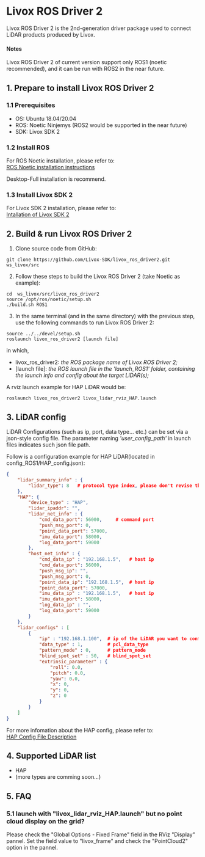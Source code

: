 # Livox ROS Driver 2

Livox ROS Driver 2 is the 2nd-generation driver package used to connect LiDAR products produced by Livox.

#### **Notes**
Livox ROS Driver 2 of current version support only ROS1 (noetic recommended), and it can be run with ROS2 in the near future.

## 1. Prepare to install Livox ROS Driver 2
### 1.1 Prerequisites
* OS: Ubuntu 18.04/20.04
* ROS: Noetic Ninjemys (ROS2 would be supported in the near future)
* SDK: Livox SDK 2

### 1.2 Install ROS
For ROS Noetic installation, please refer to:  
[ROS Noetic installation instructions](https://wiki.ros.org/noetic/Installation)  

Desktop-Full installation is recommend.


### 1.3 Install Livox SDK 2
For Livox SDK 2 installation, please refer to:  
[Intallation of Livox SDK 2](https://github.com/Livox-SDK/Livox-SDK2/blob/master/README.md#21-installation)


## 2. Build & run Livox ROS Driver 2
1. Clone source code from GitHub:  
```shell
git clone https://github.com/Livox-SDK/livox_ros_driver2.git ws_livox/src
```
2. Follow these steps to build the Livox ROS Driver 2 (take Noetic as example):  
```shell
cd  ws_livox/src/livox_ros_driver2
source /opt/ros/noetic/setup.sh
./build.sh ROS1
```
3. In the same terminal (and in the same directory) with the previous step, use the following commands to run Livox ROS Driver 2:  
```shell
source ../../devel/setup.sh
roslaunch livox_ros_driver2 [launch file]
```
in which,
* livox_ros_driver2: *the ROS package name of Livox ROS Driver 2;*
* [launch file]: *the ROS launch file in the 'launch_ROS1' folder, containing the launch info and config about the target LiDAR(s);*

A rviz launch example for HAP LiDAR would be:  
```shell
roslaunch livox_ros_driver2 livox_lidar_rviz_HAP.launch
```

## 3. LiDAR config
LiDAR Configurations (such as ip, port, data type... etc.) can be set via a json-style config file. The parameter naming *'user_config_path'* in launch files indicates such json file path.

Follow is a configuration example for HAP LiDAR(located in config_ROS1/HAP_config.json):
```json
{
	"lidar_summary_info" : {
		"lidar_type": 8   # protocol type index, please don't revise this value
	},
	"HAP": {
		"device_type" : "HAP",
		"lidar_ipaddr": "",
		"lidar_net_info" : {
			"cmd_data_port": 56000,     # command port
			"push_msg_port": 0,
			"point_data_port": 57000,
			"imu_data_port": 58000,
			"log_data_port": 59000
		},
		"host_net_info" : {
			"cmd_data_ip" : "192.168.1.5",   # host ip
			"cmd_data_port": 56000,
			"push_msg_ip": "",
			"push_msg_port": 0,
			"point_data_ip": "192.168.1.5",  # host ip
			"point_data_port": 57000,
			"imu_data_ip" : "192.168.1.5",   # host ip
			"imu_data_port": 58000,
			"log_data_ip" : "",
			"log_data_port": 59000
		}
	},
	"lidar_configs" : [
		{
			"ip" : "192.168.1.100",  # ip of the LiDAR you want to config
			"data_type" : 1,         # pcl_data_type
			"pattern_mode" : 0,      # pattern_mode
			"blind_spot_set" : 50,   # blind_spot_set
			"extrinsic_parameter" : {
				"roll": 0.0,
				"pitch": 0.0,
				"yaw": 0.0,
				"x": 0,
				"y": 0,
				"z": 0
			}
		}
	]
}

```

For more infomation about the HAP config, please refer to:  
[HAP Config File Description](https://github.com/Livox-SDK/Livox-SDK2/wiki/hap-config-file-description)


## 4. Supported LiDAR list
* HAP
* (more types are comming soon...)  


## 5. FAQ
### 5.1 launch with "livox_lidar_rviz_HAP.launch" but no point cloud display on the grid?
Please check the "Global Options - Fixed Frame" field in the RViz "Display" pannel. Set the field value to "livox_frame" and check the "PointCloud2" option in the pannel.




